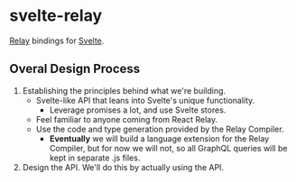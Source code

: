 # svelte-relay

[Relay](https://relay.dev) bindings for [Svelte](https://svelte.dev).

## Overal Design Process

1. Establishing the principles behind what we're building.
	- Svelte-like API that leans into Svelte's unique functionality.
		- Leverage promises a lot, and use Svelte stores.
	- Feel familiar to anyone coming from React Relay.
	- Use the code and type generation provided by the Relay Compiler.
		- **Eventually** we will build a language extension for the Relay Compiler, but for now we will not, so all GraphQL queries will be kept in separate .js files.
2. Design the API. We'll do this by actually using the API.
